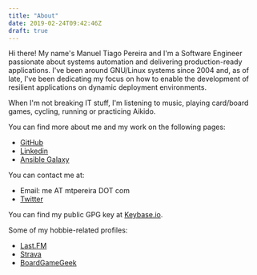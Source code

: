 ```yaml
---
title: "About"
date: 2019-02-24T09:42:46Z
draft: true
---
```


Hi there! My name's Manuel Tiago Pereira and I'm a Software Engineer passionate about systems automation and delivering production-ready applications. I've been around GNU/Linux systems since 2004 and, as of late, I've been dedicating my focus on how to enable the development of resilient applications on dynamic deployment environments.

When I'm not breaking IT stuff, I'm listening to music, playing card/board games,
cycling, running or practicing Aikido.

You can find more about me and my work on the following pages:

- [GitHub](https://github.com/mtpereira)
- [Linkedin](https://www.linkedin.com/in/mtpereira)
- [Ansible Galaxy](https://galaxy.ansible.com/mtpereira/)

You can contact me at:

- Email: me AT mtpereira DOT com
- [Twitter](https://twitter.com/coffee_nix)

You can find my public GPG key at [Keybase.io](https://keybase.io/mtpereira).

Some of my hobbie-related profiles:

- [Last.FM](https://last.fm/user/EpicRag)
- [Strava](https://www.strava.com/athletes/4012686)
- [BoardGameGeek](http://boardgamegeek.com/collection/user/BlueRag?subtype=boardgame&ff=1)

